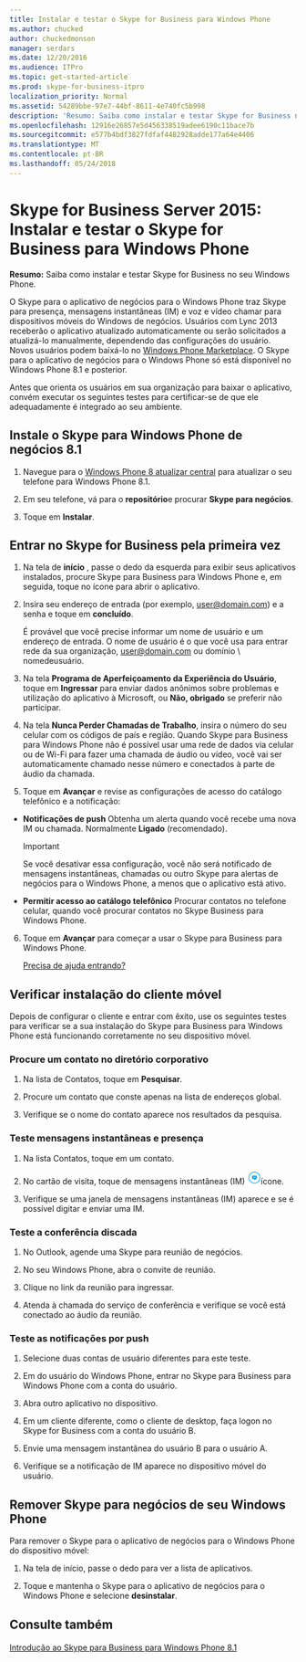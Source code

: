 ```yaml
---
title: Instalar e testar o Skype for Business para Windows Phone
ms.author: chucked
author: chuckedmonson
manager: serdars
ms.date: 12/20/2016
ms.audience: ITPro
ms.topic: get-started-article
ms.prod: skype-for-business-itpro
localization_priority: Normal
ms.assetid: 54289bbe-97e7-44bf-8611-4e740fc5b998
description: 'Resumo: Saiba como instalar e testar Skype for Business no seu Windows Phone.'
ms.openlocfilehash: 12916e26857e5d456338519adee6190c11bace7b
ms.sourcegitcommit: e577b4bdf3827fdfaf4482928adde177a64e4406
ms.translationtype: MT
ms.contentlocale: pt-BR
ms.lasthandoff: 05/24/2018
---
```

# <a name="install-and-test-skype-for-business-for-windows-phone"></a>Skype for Business Server 2015: Instalar e testar o Skype for Business para Windows Phone
 
**Resumo:** Saiba como instalar e testar Skype for Business no seu Windows Phone.
  
O Skype para o aplicativo de negócios para o Windows Phone traz Skype para presença, mensagens instantâneas (IM) e voz e vídeo chamar para dispositivos móveis do Windows de negócios. Usuários com Lync 2013 receberão o aplicativo atualizado automaticamente ou serão solicitados a atualizá-lo manualmente, dependendo das configurações do usuário. Novos usuários podem baixá-lo no [Windows Phone Marketplace](https://go.microsoft.com/fwlink/p/?linkid=231901). O Skype para o aplicativo de negócios para o Windows Phone só está disponível no Windows Phone 8.1 e posterior.
  
Antes que orienta os usuários em sua organização para baixar o aplicativo, convém executar os seguintes testes para certificar-se de que ele adequadamente é integrado ao seu ambiente. 
  
## <a name="install-skype-for-business-windows-phone-81"></a>Instale o Skype para Windows Phone de negócios 8.1

1. Navegue para o [Windows Phone 8 atualizar central](https://www.windowsphone.com/en-us/how-to/wp8/update-central) para atualizar o seu telefone para Windows Phone 8.1.
    
2. Em seu telefone, vá para o **repositório**e procurar **Skype para negócios**.
    
3. Toque em **Instalar**. 
    
## <a name="sign-in-to-skype-for-business-for-the-first-time"></a>Entrar no Skype for Business pela primeira vez

1. Na tela de **início** , passe o dedo da esquerda para exibir seus aplicativos instalados, procure Skype para Business para Windows Phone e, em seguida, toque no ícone para abrir o aplicativo.
    
2. Insira seu endereço de entrada (por exemplo, user@domain.com) e a senha e toque em **concluído**.
    
     É provável que você precise informar um nome de usuário e um endereço de entrada. O nome de usuário é o que você usa para entrar rede da sua organização, user@domain.com ou domínio \ nomedeusuário.
    
3. Na tela **Programa de Aperfeiçoamento da Experiência do Usuário**, toque em **Ingressar** para enviar dados anônimos sobre problemas e utilização do aplicativo à Microsoft, ou **Não, obrigado** se preferir não participar.
    
4. Na tela **Nunca Perder Chamadas de Trabalho**, insira o número do seu celular com os códigos de país e região. Quando Skype para Business para Windows Phone não é possível usar uma rede de dados via celular ou de Wi-Fi para fazer uma chamada de áudio ou vídeo, você vai ser automaticamente chamado nesse número e conectados à parte de áudio da chamada.
    
5. Toque em **Avançar** e revise as configurações de acesso do catálogo telefônico e a notificação:
    
  - **Notificações de push** Obtenha um alerta quando você recebe uma nova IM ou chamada. Normalmente **Ligado** (recomendado).
    
    > [!IMPORTANT]
    > Se você desativar essa configuração, você não será notificado de mensagens instantâneas, chamadas ou outro Skype para alertas de negócios para o Windows Phone, a menos que o aplicativo está ativo. 
  
  - **Permitir acesso ao catálogo telefônico** Procurar contatos no telefone celular, quando você procurar contatos no Skype Business para Windows Phone.
    
6. Toque em **Avançar** para começar a usar o Skype para Business para Windows Phone.
    
    [Precisa de ajuda entrando?](https://support.office.com/article/6b827683-ad55-471a-bd4b-3d4ec098bf75)
    
## <a name="verify-mobile-client-installation"></a>Verificar instalação do cliente móvel

Depois de configurar o cliente e entrar com êxito, use os seguintes testes para verificar se a sua instalação do Skype para Business para Windows Phone está funcionando corretamente no seu dispositivo móvel.
  
### <a name="search-for-a-contact-in-the-corporate-directory"></a>Procure um contato no diretório corporativo

1. Na lista de Contatos, toque em **Pesquisar**.
    
2. Procure um contato que conste apenas na lista de endereços global.
    
3. Verifique se o nome do contato aparece nos resultados da pesquisa.
    
### <a name="test-instant-messaging-and-presence"></a>Teste mensagens instantâneas e presença

1. Na lista Contatos, toque em um contato.
    
2. No cartão de visita, toque de mensagens instantâneas (IM) ![Ícone de mensagens instantâneas no Skype for Business](../../media/90f8d5fa-7968-4ef7-bf5b-dddf9b893905.png)ícone.
    
3. Verifique se uma janela de mensagens instantâneas (IM) aparece e se é possível digitar e enviar uma IM.
    
### <a name="test-dial-out-conferencing"></a>Teste a conferência discada

1. No Outlook, agende uma Skype para reunião de negócios.
    
2. No seu Windows Phone, abra o convite de reunião.
    
3. Clique no link da reunião para ingressar.
    
4. Atenda à chamada do serviço de conferência e verifique se você está conectado ao áudio da reunião.
    
### <a name="test-push-notifications"></a>Teste as notificações por push

1. Selecione duas contas de usuário diferentes para este teste. 
    
2. Em do usuário do Windows Phone, entrar no Skype para Business para Windows Phone com a conta do usuário.
    
3. Abra outro aplicativo no dispositivo.
    
4. Em um cliente diferente, como o cliente de desktop, faça logon no Skype for Business com a conta do usuário B.
    
5. Envie uma mensagem instantânea do usuário B para o usuário A.
    
6. Verifique se a notificação de IM aparece no dispositivo móvel do usuário.
    
## <a name="remove-skype-for-business-from-your-windows-phone"></a>Remover Skype para negócios de seu Windows Phone

Para remover o Skype para o aplicativo de negócios para o Windows Phone do dispositivo móvel: 
  
1. Na tela de início, passe o dedo para ver a lista de aplicativos. 
    
2. Toque e mantenha o Skype para o aplicativo de negócios para o Windows Phone e selecione **desinstalar**.
    
## <a name="see-also"></a>Consulte também

#### 

[Introdução ao Skype para Business para Windows Phone 8.1]()

